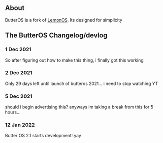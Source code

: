 ## About
ButterOS is a fork of [LemonOS](lemonos.org). Its designed for simplicity
## The ButterOS Changelog/devlog
### 1 Dec 2021
So after figuring out how to make this thing, i finally got this working
### 2 Dec 2021
Only 29 days left until launch of butteros 2021... i need to stop watching YT
### 5 Dec 2021
should i begin advertising this? anyways im taking a break from this for 5 hours...
### 12 Jan 2022
Butter OS 2.1 starts development! yay 
